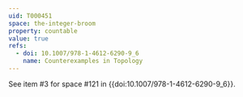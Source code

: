 ```yaml
---
uid: T000451
space: the-integer-broom
property: countable
value: true
refs:
  - doi: 10.1007/978-1-4612-6290-9_6
    name: Counterexamples in Topology
---
```

See item #3 for space #121 in {{doi:10.1007/978-1-4612-6290-9_6}}.
